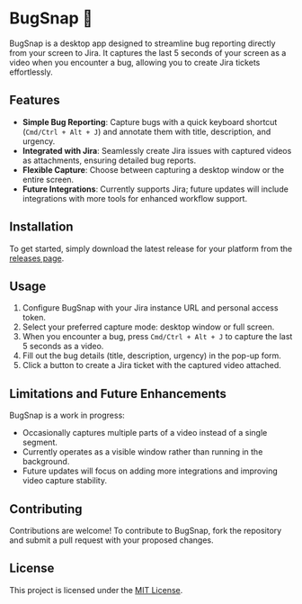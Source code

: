 # BugSnap 🐞

BugSnap is a desktop app designed to streamline bug reporting directly from your screen to Jira. It captures the last 5 seconds of your screen as a video when you encounter a bug, allowing you to create Jira tickets effortlessly.

## Features

- **Simple Bug Reporting**: Capture bugs with a quick keyboard shortcut (`Cmd/Ctrl + Alt + J`) and annotate them with title, description, and urgency.
- **Integrated with Jira**: Seamlessly create Jira issues with captured videos as attachments, ensuring detailed bug reports.
- **Flexible Capture**: Choose between capturing a desktop window or the entire screen.
- **Future Integrations**: Currently supports Jira; future updates will include integrations with more tools for enhanced workflow support.

## Installation

To get started, simply download the latest release for your platform from the [releases page](https://github.com/danielsinai/bug-snap/releases/). 

## Usage

1. Configure BugSnap with your Jira instance URL and personal access token.
2. Select your preferred capture mode: desktop window or full screen.
3. When you encounter a bug, press `Cmd/Ctrl + Alt + J` to capture the last 5 seconds as a video.
4. Fill out the bug details (title, description, urgency) in the pop-up form.
5. Click a button to create a Jira ticket with the captured video attached.

## Limitations and Future Enhancements

BugSnap is a work in progress:
- Occasionally captures multiple parts of a video instead of a single segment.
- Currently operates as a visible window rather than running in the background.
- Future updates will focus on adding more integrations and improving video capture stability.

## Contributing

Contributions are welcome! To contribute to BugSnap, fork the repository and submit a pull request with your proposed changes.

## License

This project is licensed under the [MIT License](https://github.com/danielsinai/bug-snap/blob/main/LICENSE.md).
